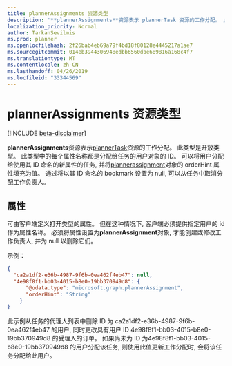 ```yaml
---
title: plannerAssignments 资源类型
description: '**plannerAssignments**资源表示 plannerTask 资源的工作分配。 此类型是开放类型。 此类型中的每个属性名称 '
localization_priority: Normal
author: TarkanSevilmis
ms.prod: planner
ms.openlocfilehash: 2f26bab4eb69a79f4bd18f80128e4445217a1ae7
ms.sourcegitcommit: 014eb3944306948edbb6560dbe689816a168c4f7
ms.translationtype: MT
ms.contentlocale: zh-CN
ms.lasthandoff: 04/26/2019
ms.locfileid: "33344569"
---
```

# <a name="plannerassignments-resource-type"></a>plannerAssignments 资源类型

[!INCLUDE [beta-disclaimer](../../includes/beta-disclaimer.md)]

**plannerAssignments**资源表示[plannerTask](plannertask.md)资源的工作分配。 此类型是开放类型。 此类型中的每个属性名称都是分配给任务的用户对象的 ID。 可以将用户分配给使用其 ID 命名的新属性的任务, 并将[plannerassignment](plannerassignment.md)对象的 orderHint 属性填充为值。 通过将以其 ID 命名的 bookmark 设置为 null, 可以从任务中取消分配工作负责人。


## <a name="properties"></a>属性
可由客户端定义打开类型的属性。 但在这种情况下, 客户端必须提供指定用户的 id 作为属性名称。 必须将属性设置为**plannerAssignment**对象, 才能创建或修改工作负责人, 并为 null 以删除它们。

示例：

<!-- {
  "blockType": "resource",
  "optionalProperties": [

  ],
  "@odata.type": "microsoft.graph.plannerAssignments"
}-->

```json
{
  "ca2a1df2-e36b-4987-9f6b-0ea462f4eb47": null,
  "4e98f8f1-bb03-4015-b8e0-19bb370949d8": { 
      "@odata.type": "microsoft.graph.plannerAssignment",
      "orderHint": "String"
    }
}
```
此示例从任务的代理人列表中删除 ID 为 ca2a1df2-e36b-4987-9f6b-0ea462f4eb47 的用户, 同时更改具有用户 ID 4e98f8f1-bb03-4015-b8e0-19bb370949d8 的受理人的订单。 如果尚未为 ID 为4e98f8f1-bb03-4015-b8e0-19bb370949d8 的用户分配该任务, 则使用此值更新工作分配时, 会将该任务分配给此用户。

<!-- uuid: 8fcb5dbc-d5aa-4681-8e31-b001d5168d79
2015-10-25 14:57:30 UTC -->
<!--
{
  "type": "#page.annotation",
  "description": "plannerAssignments resource",
  "keywords": "",
  "section": "documentation",
  "tocPath": "",
  "suppressions": []
}
-->
